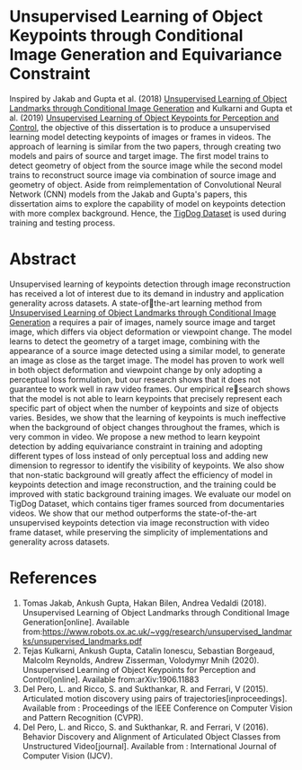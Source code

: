 # Unsupervised Learning of Object Keypoints through Conditional Image Generation and Equivariance Constraint
Inspired by Jakab and Gupta et al. (2018) [Unsupervised Learning of Object Landmarks through Conditional Image Generation](https://www.robots.ox.ac.uk/~vgg/research/unsupervised_landmarks/unsupervised_landmarks.pdf) and Kulkarni and Gupta et al. (2019) [Unsupervised Learning of Object Keypoints for Perception and Control](https://arxiv.org/pdf/1906.11883.pdf), the objective of this dissertation is to produce a unsupervised learning model detecting keypoints of images or frames in videos. The approach of learning is similar from the two papers, through creating two models and pairs of source and target image. The first model trains to detect geometry of object from the source image while the second model trains to reconstruct source image via combination of source image and geometry of object. Aside from reimplementation of Convolutional Neural Network (CNN) models from the Jakab and Gupta's papers, this dissertation aims to explore the capability of model on keypoints detection with more complex background. Hence, the [TigDog Dataset](http://calvin-vision.net/datasets/tigdog/) is used during training and testing process.

# Abstract
Unsupervised learning of keypoints detection through image reconstruction has received a lot of
interest due to its demand in industry and application generality across datasets. A state-ofthe-art learning method from [Unsupervised Learning of Object Landmarks through Conditional Image Generation](https://www.robots.ox.ac.uk/~vgg/research/unsupervised_landmarks/unsupervised_landmarks.pdf) a requires a pair of images, namely source image and target image, which differs via object deformation or viewpoint change. The model learns to detect the geometry of a target image, combining with the appearance of a source image detected using a similar model, to generate an image as close as the target image. The model has proven to work well in both object deformation and viewpoint change by only adopting a perceptual loss formulation, but our research shows that it does not guarantee to work well in raw video frames. Our empirical research shows that the model is not able to learn keypoints that precisely represent each specific part of object when the number of keypoints and size of objects varies. Besides, we show that the learning of keypoints is much ineffective when the background of object changes throughout the frames, which is very common in video. We propose a new method to learn keypoint detection by adding equivariance constraint in training and adopting different types of loss instead of only perceptual loss and adding new dimension to regressor to identify the visibility of keypoints. We also show that non-static background will greatly affect the efficiency of model in keypoints detection and image reconstruction, and the training could be improved with static background training images. We evaluate our model on TigDog Dataset, which contains tiger frames sourced from documentaries videos. We show that our method outperforms the state-of-the-art unsupervised keypoints detection via image reconstruction with video frame dataset, while preserving the simplicity of implementations and generality across datasets.

# References
1. Tomas Jakab, Ankush Gupta, Hakan Bilen, Andrea Vedaldi (2018). Unsupervised Learning of Object Landmarks through Conditional Image Generation[online]. Available from:https://www.robots.ox.ac.uk/~vgg/research/unsupervised_landmarks/unsupervised_landmarks.pdf
2. Tejas Kulkarni, Ankush Gupta, Catalin Ionescu, Sebastian Borgeaud, Malcolm Reynolds, Andrew Zisserman, Volodymyr Mnih (2020). Unsupervised Learning of Object Keypoints for Perception and Control[online]. Available from:arXiv:1906.11883
3. Del Pero, L. and Ricco, S. and Sukthankar, R. and Ferrari, V (2015). Articulated motion discovery using pairs of trajectories[inproceedings]. Available from : Proceedings of the IEEE Conference on Computer Vision and Pattern Recognition (CVPR).
4. Del Pero, L. and Ricco, S. and Sukthankar, R. and Ferrari, V (2016). Behavior Discovery and Alignment of Articulated Object Classes from Unstructured Video[journal]. Available from : International Journal of Computer Vision (IJCV).
